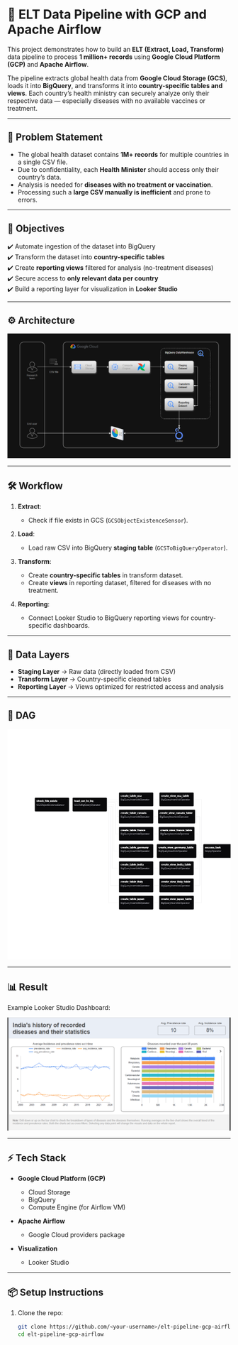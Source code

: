 # 🚀 ELT Data Pipeline with GCP and Apache Airflow

This project demonstrates how to build an **ELT (Extract, Load, Transform)** data pipeline to process **1 million+ records** using **Google Cloud Platform (GCP)** and **Apache Airflow**.  

The pipeline extracts global health data from **Google Cloud Storage (GCS)**, loads it into **BigQuery**, and transforms it into **country-specific tables and views**. Each country’s health ministry can securely analyze only their respective data — especially diseases with no available vaccines or treatment.

---

## 📌 Problem Statement

- The global health dataset contains **1M+ records** for multiple countries in a single CSV file.
- Due to confidentiality, each **Health Minister** should access only their country’s data.
- Analysis is needed for **diseases with no treatment or vaccination**.
- Processing such a **large CSV manually is inefficient** and prone to errors.

---

## 🎯 Objectives

✔️ Automate ingestion of the dataset into BigQuery  
✔️ Transform the dataset into **country-specific tables**  
✔️ Create **reporting views** filtered for analysis (no-treatment diseases)  
✔️ Secure access to **only relevant data per country**  
✔️ Build a reporting layer for visualization in **Looker Studio**

---

## ⚙️ Architecture

![Architecture](assets/ELT_Architecture.png)

---

## 🛠️ Workflow

1. **Extract**:  
   - Check if file exists in GCS (`GCSObjectExistenceSensor`).

2. **Load**:  
   - Load raw CSV into BigQuery **staging table** (`GCSToBigQueryOperator`).

3. **Transform**:  
   - Create **country-specific tables** in transform dataset.  
   - Create **views** in reporting dataset, filtered for diseases with no treatment.

4. **Reporting**:  
   - Connect Looker Studio to BigQuery reporting views for country-specific dashboards.

---

## 📂 Data Layers

- **Staging Layer** → Raw data (directly loaded from CSV)  
- **Transform Layer** → Country-specific cleaned tables  
- **Reporting Layer** → Views optimized for restricted access and analysis  

---

## 📜 DAG

![DAG Graph](assets/workflow_graph.png)

---

## 📊 Result

Example Looker Studio Dashboard:

![Looker Report](assets/Sample_Looker_Report.png)

---

## ⚡ Tech Stack

- **Google Cloud Platform (GCP)**
  - Cloud Storage  
  - BigQuery  
  - Compute Engine (for Airflow VM)  

- **Apache Airflow**
  - Google Cloud providers package  

- **Visualization**
  - Looker Studio  

---

## 📦 Setup Instructions

1. Clone the repo:
   ```bash
   git clone https://github.com/<your-username>/elt-pipeline-gcp-airflow.git
   cd elt-pipeline-gcp-airflow
